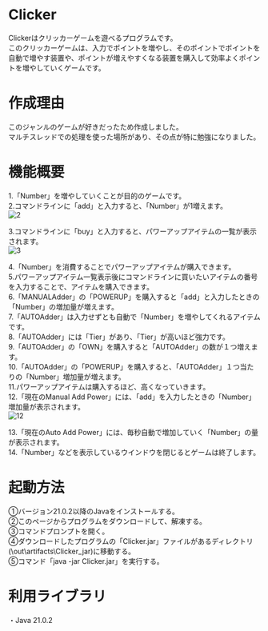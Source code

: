 # Clicker

Clickerはクリッカーゲームを遊べるプログラムです。  
このクリッカーゲームは、入力でポイントを増やし、そのポイントでポイントを自動で増やす装置や、ポイントが増えやすくなる装置を購入して効率よくポイントを増やしていくゲームです。  

# 作成理由

このジャンルのゲームが好きだったため作成しました。  
マルチスレッドでの処理を使った場所があり、その点が特に勉強になりました。  

# 機能概要

1.「Number」を増やしていくことが目的のゲームです。  
2.コマンドラインに「add」と入力すると、「Number」が1増えます。  
![2](https://github.com/user-attachments/assets/7321330d-9f21-44ce-8a4e-2ffbb53879e8)

3.コマンドラインに「buy」と入力すると、パワーアップアイテムの一覧が表示されます。  
![3](https://github.com/user-attachments/assets/0e8e0154-47aa-46a4-beb1-9b6a96573d96)

4.「Number」を消費することでパワーアップアイテムが購入できます。  
5.パワーアップアイテム一覧表示後にコマンドラインに買いたいアイテムの番号を入力することで、アイテムを購入できます。  
6.「MANUALAdder」の「POWERUP」を購入すると「add」と入力したときの「Number」の増加量が増えます。  
7.「AUTOAdder」は入力せずとも自動で「Number」を増やしてくれるアイテムです。  
8.「AUTOAdder」には「Tier」があり、「Tier」が高いほど強力です。  
9.「AUTOAdder」の「OWN」を購入すると「AUTOAdder」の数が１つ増えます。  
10.「AUTOAdder」の「POWERUP」を購入すると、「AUTOAdder」１つ当たりの「Number」増加量が増えます。  
11.パワーアップアイテムは購入するほど、高くなっていきます。  
12.「現在のManual Add Power」には、「add」を入力したときの「Number」増加量が表示されます。  
![12](https://github.com/user-attachments/assets/938f9836-2fa2-4ddf-99df-2fa6f4328223)

13.「現在のAuto Add Power」には、毎秒自動で増加していく「Number」の量が表示されます。  
14.「Number」などを表示しているウインドウを閉じるとゲームは終了します。  

# 起動方法

①バージョン21.0.2以降のJavaをインストールする。  
②このページからプログラムをダウンロードして、解凍する。  
③コマンドプロンプトを開く。  
④ダウンロードしたプログラムの「Clicker.jar」ファイルがあるディレクトリ(\out\artifacts\Clicker_jar)に移動する。  
⑤コマンド「java -jar Clicker.jar」を実行する。  

# 利用ライブラリ

・Java 21.0.2
